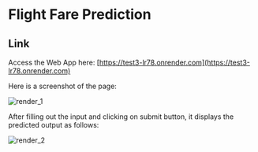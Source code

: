 # Flight Fare Prediction

## Link
Access the Web App here: [https://test3-lr78.onrender.com](https://test3-lr78.onrender.com)

Here is a screenshot of the page:

![render_1](https://user-images.githubusercontent.com/116943735/201607662-5e690b09-149b-45a3-88e1-46d3b0369207.png)

After filling out the input and clicking on submit button, it displays the predicted output as follows:

![render_2](https://user-images.githubusercontent.com/116943735/201606814-ad16b48d-5669-4c87-a024-0fd8267d9233.png)
